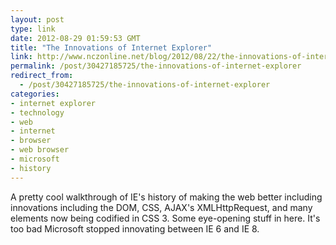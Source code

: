 ```yaml
---
layout: post
type: link
date: 2012-08-29 01:59:53 GMT
title: "The Innovations of Internet Explorer"
link: http://www.nczonline.net/blog/2012/08/22/the-innovations-of-internet-explorer/
permalink: /post/30427185725/the-innovations-of-internet-explorer
redirect_from: 
  - /post/30427185725/the-innovations-of-internet-explorer
categories:
- internet explorer
- technology
- web
- internet
- browser
- web browser
- microsoft
- history
---
```

<p>A pretty cool walkthrough of IE's history of making the web better including innovations including the DOM, CSS, AJAX's XMLHttpRequest, and many elements now being codified in CSS 3. Some eye-opening stuff in here. It's too bad Microsoft stopped innovating between IE 6 and IE 8.</p>